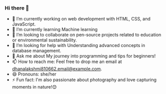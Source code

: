 ### Hi there 👋


- 🔭 I’m currently working on web development with HTML, CSS, and JavaScript.
- 🌱 I’m currently learning Machine learning
- 👯 I’m looking to collaborate on pen-source projects related to education or environmental sustainability.
- 🤔 I’m looking for help with Understanding advanced concepts in database management.
- 💬 Ask me about My journey into programming and tips for beginners!
- 📫 How to reach me: Feel free to drop me an email at dhanalakshmi810662.email@example.com.
- 😄 Pronouns: she/her
- ⚡ Fun fact:  I'm also passionate about photography and love capturing moments in nature!😊


